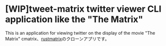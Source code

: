 # [WIP]tweet-matrix twitter viewer CLI application like the "The Matrix"
This is an application for viewing twitter on the display of the movie "The Matrix"
cmatrix、[rustmatrix](https://github.com/meganehouser/rustmatrix)のクローンアプリです。
<!-- ![Screen Recording 2021-08-11 at 17 33 00](https://user-images.githubusercontent.com/22652706/129007463-c3a837e7-9147-4ef7-b6f8-86c6dad77cb2.gif) -->
